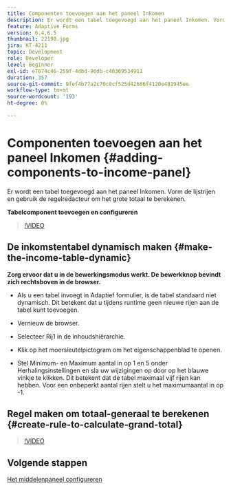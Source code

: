 ```yaml
---
title: Componenten toevoegen aan het paneel Inkomen
description: Er wordt een tabel toegevoegd aan het paneel Inkomen. Vorm de lijstrijen en gebruik de regelredacteur om het grote totaal te berekenen.
feature: Adaptive Forms
version: 6.4,6.5
thumbnail: 22198.jpg
jira: KT-4211
topic: Development
role: Developer
level: Beginner
exl-id: e7674c46-259f-4dbd-96db-c40369534911
duration: 357
source-git-commit: 9fef4b77a2c70c8cf525d42686f4120e481945ee
workflow-type: tm+mt
source-wordcount: '193'
ht-degree: 0%

---
```


# Componenten toevoegen aan het paneel Inkomen {#adding-components-to-income-panel}

Er wordt een tabel toegevoegd aan het paneel Inkomen. Vorm de lijstrijen en gebruik de regelredacteur om het grote totaal te berekenen.

**Tabelcomponent toevoegen en configureren**

>[!VIDEO](https://video.tv.adobe.com/v/22198?quality=12&learn=on)



## De inkomstentabel dynamisch maken {#make-the-income-table-dynamic}

**Zorg ervoor dat u in de bewerkingsmodus werkt. De bewerkknop bevindt zich rechtsboven in de browser.**

* Als u een tabel invoegt in Adaptief formulier, is de tabel standaard niet dynamisch. Dit betekent dat u tijdens runtime geen nieuwe rijen aan de tabel kunt toevoegen.

* Vernieuw de browser.

* Selecteer Rij1 in de inhoudshiërarchie.

* Klik op het moersleutelpictogram om het eigenschappenblad te openen.

* Stel Minimum- en Maximum aantal in op 1 en 5 onder Herhalingsinstellingen en sla uw wijzigingen op door op het blauwe vinkje te klikken. Dit betekent dat de tabel maximaal vijf rijen kan hebben. Voor een onbeperkt aantal rijen stelt u het maximumaantal in op -1.

## Regel maken om totaal-generaal te berekenen {#create-rule-to-calculate-grand-total}


>[!VIDEO](https://video.tv.adobe.com/v/22197?quality=12&learn=on)

## Volgende stappen

[Het middelenpaneel configureren](./configuring-assets-panel.md)
